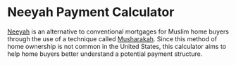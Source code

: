 # Neeyah Payment Calculator

[Neeyah](https://neeyah.com/) is an alternative to conventional mortgages for Muslim home buyers through the use of a technique called [Musharakah](https://en.wikipedia.org/wiki/Profit_and_loss_sharing#Musharakah). Since this method of home ownership is not common in the United States, this calculator aims to help home buyers better understand a potential payment structure.